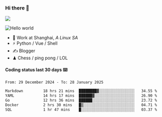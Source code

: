 ### Hi there 👋
![](https://komarev.com/ghpvc/?username=Xuhandsome)


<img src="https://github-readme-stats.vercel.app/api?username=XuHandsome&show_icons=true&theme=merko" alt="Hello world">

<br/>

- 🍻  Work at Shanghai, _A Linux SA_
- ⚡  Python / Vue / Shell
- ✍️  Blogger
- ♟  Chess / ping pong / LOL

#### Coding status last 30 days ⌨️

<!--START_SECTION:waka-->

```txt
From: 29 December 2024 - To: 28 January 2025

Markdown         18 hrs 21 mins  ████████▓░░░░░░░░░░░░░░░░   34.55 %
YAML             14 hrs 17 mins  ██████▓░░░░░░░░░░░░░░░░░░   26.90 %
Go               12 hrs 36 mins  ██████░░░░░░░░░░░░░░░░░░░   23.72 %
Docker           2 hrs 30 mins   █▒░░░░░░░░░░░░░░░░░░░░░░░   04.71 %
SQL              1 hr 47 mins    █░░░░░░░░░░░░░░░░░░░░░░░░   03.37 %
```

<!--END_SECTION:waka-->
